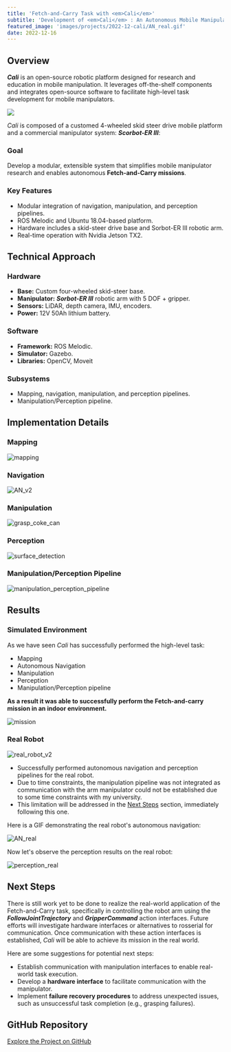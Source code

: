 ```yaml
---
title: 'Fetch-and-Carry Task with <em>Cali</em>'
subtitle: 'Development of <em>Cali</em> : An Autonomous Mobile Manipulator for Fetch-and-Carry Tasks in GPS-Denied Environments'
featured_image: 'images/projects/2022-12-cali/AN_real.gif'
date: 2022-12-16
---
```


## Overview

***Cali*** is an open-source robotic platform designed for research and education in mobile manipulation. It leverages off-the-shelf components and integrates open-source software to facilitate high-level task development for mobile manipulators.

![](/images/projects/2022-12-cali/CAD.png)

*Cali* is composed of a customed 4-wheeled skid steer drive mobile platform and a commercial manipulator system: ***Scorbot-ER III***:


### Goal

Develop a modular, extensible system that simplifies mobile manipulator research and enables autonomous **Fetch-and-Carry missions**.


### Key Features

- Modular integration of navigation, manipulation, and perception pipelines.
- ROS Melodic and Ubuntu 18.04-based platform.
- Hardware includes a skid-steer drive base and Sorbot-ER III robotic arm.
- Real-time operation with Nvidia Jetson TX2.



## Technical Approach

### Hardware

- **Base:** Custom four-wheeled skid-steer base.
- **Manipulator:** ***Sorbot-ER III*** robotic arm with 5 DOF + gripper.
- **Sensors:** LiDAR, depth camera, IMU, encoders.
- **Power:** 12V 50Ah lithium battery.

### Software

- **Framework:** ROS Melodic.
- **Simulator:** Gazebo.
- **Libraries:** OpenCV, Moveit

### Subsystems

- Mapping, navigation, manipulation, and perception pipelines.
- Manipulation/Perception pipeline.


## Implementation Details

### Mapping

![mapping](/images/projects/2022-12-cali/mapping.gif)

### Navigation

![AN_v2](/images/projects/2022-12-cali/AN_v2.gif)

### Manipulation

![grasp_coke_can](/images/projects/2022-12-cali/grasp_coke_can.gif)

### Perception

![surface_detection](/images/projects/2022-12-cali/surface_detection.png)

### Manipulation/Perception Pipeline

![manipulation_perception_pipeline](/images/projects/2022-12-cali/manipulation_perception_pipeline.gif)


## Results

### Simulated Environment

As we have seen *Cali* has successfully performed the high-level task:

- Mapping
- Autonomous Navigation
- Manipulation
- Perception
- Manipulation/Perception pipeline

**As a result it was able to successfully perform the Fetch-and-carry mission in an indoor environment.**

![mission](/images/projects/2022-12-cali/mission.gif)

### Real Robot


![real_robot_v2](/images/projects/2022-12-cali/real_robot_v2.png)

- Successfully performed autonomous navigation and perception pipelines for the real robot.
- Due to time constraints, the manipulation pipeline was not integrated as communication with the arm manipulator could not be established due to some time constraints with my university.
- This limitation will be addressed in the [Next Steps](#next-steps) section, immediately following this one.


Here is a GIF demonstrating the real robot's autonomous navigation:

![AN_real](/images/projects/2022-12-cali/AN_real.gif)

Now let's observe the perception results on the real robot:

![perception_real](/images/projects/2022-12-cali/perception_real.png)

## Next Steps

There is still work yet to be done to realize the real-world application of the Fetch-and-Carry task, specifically in controlling the robot arm using the ***FollowJointTrajectory*** and ***GripperCommand*** action interfaces. Future efforts will investigate hardware interfaces or alternatives to rosserial for communication. Once communication with these action interfaces is established, *Cali* will be able to achieve its mission in the real world.

Here are some suggestions for potential next steps:

- Establish communication with manipulation interfaces to enable real-world task execution.
- Develop a **hardware interface** to facilitate communication with the manipulator.
- Implement **failure recovery procedures** to address unexpected issues, such as unsuccessful task completion (e.g., grasping failures).


## GitHub Repository

[Explore the Project on GitHub](https://github.com/jkoubs/Cali-Mobile-Manipulator/tree/master)

